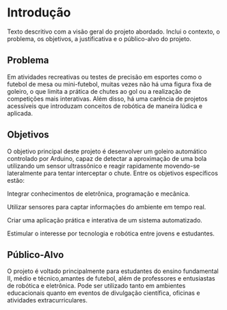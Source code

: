 # Introdução

Texto descritivo com a visão geral do projeto abordado. Inclui o contexto, o problema, os objetivos, a justificativa e o público-alvo do projeto.

## Problema

Em atividades recreativas ou testes de precisão em esportes como o futebol de mesa ou mini-futebol, muitas vezes não há uma figura fixa de goleiro, o que limita a prática de chutes ao gol ou a realização de competições mais interativas. Além disso, há uma carência de projetos acessíveis que introduzam conceitos de robótica de maneira lúdica e aplicada.

## Objetivos
O objetivo principal deste projeto é desenvolver um goleiro automático controlado por Arduino, capaz de detectar a aproximação de uma bola utilizando um sensor ultrassônico e reagir rapidamente movendo-se lateralmente para tentar interceptar o chute. Entre os objetivos específicos estão:

Integrar conhecimentos de eletrônica, programação e mecânica.

Utilizar sensores para captar informações do ambiente em tempo real.

Criar uma aplicação prática e interativa de um sistema automatizado.

Estimular o interesse por tecnologia e robótica entre jovens e estudantes.

## Público-Alvo

O projeto é voltado principalmente para estudantes do ensino fundamental II, médio e técnico,amantes de futebol, além de professores e entusiastas de robótica e eletrônica. Pode ser utilizado tanto em ambientes educacionais quanto em eventos de divulgação científica, oficinas e atividades extracurriculares.



